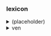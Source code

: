 ### lexicon



<details>
<summary>(placeholder)</summary>
á </br>
ánt </br>
í </br>
ínt </br>
ú </br>
únt </br>
é </br>
ché </br>
céme </br>
ó </br>
chó </br>
cómo </br>
íeri </br>
yí </br>
áera </br>
yá </br>
úeru </br>
yú </br>
éire </br>
yé </br>
óiro </br>
yó </br>
</details>

<details>
<summary>ven</summary>
vená </br>
venánt </br>
vení </br>
venínt </br>
venú </br>
venúnt </br>
vené </br>
venché </br>
vencéme </br>
venó </br>
venchó </br>
vencómo </br>
veníeri </br>
venyí </br>
venáera </br>
venyá </br>
venúeru </br>
venyú </br>
venéire </br>
venyé </br>
venóiro </br>
venyó </br>
</details>
